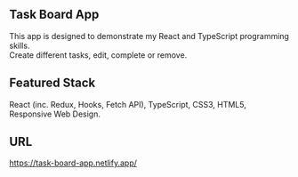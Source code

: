 ## Task Board App

This app is designed to demonstrate my React and TypeScript programming skills.<br />
Create different tasks, edit, complete or remove.

## Featured Stack

React (inc. Redux, Hooks, Fetch API), TypeScript, CSS3, HTML5, Responsive Web Design.

## URL
https://task-board-app.netlify.app/